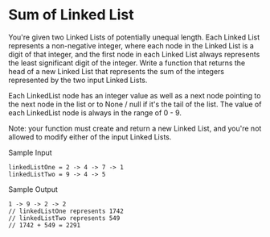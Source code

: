 # Sum of Linked List

You're given two Linked Lists of potentially unequal length. Each Linked List represents a non-negative integer, where each node in the Linked List is a digit of that integer, and the first node in each Linked List always represents the least significant digit of the integer. Write a function that returns the head of a new Linked List that represents the sum of the integers represented by the two input Linked Lists.

Each LinkedList node has an integer value as well as a next node pointing to the next node in the list or to None / null if it's the tail of the list. The value of each LinkedList node is always in the range of 0 - 9.

Note: your function must create and return a new Linked List, and you're not allowed to modify either of the input Linked Lists.

Sample Input

```
linkedListOne = 2 -> 4 -> 7 -> 1
linkedListTwo = 9 -> 4 -> 5
```

Sample Output

```
1 -> 9 -> 2 -> 2
// linkedListOne represents 1742
// linkedListTwo represents 549
// 1742 + 549 = 2291
```
